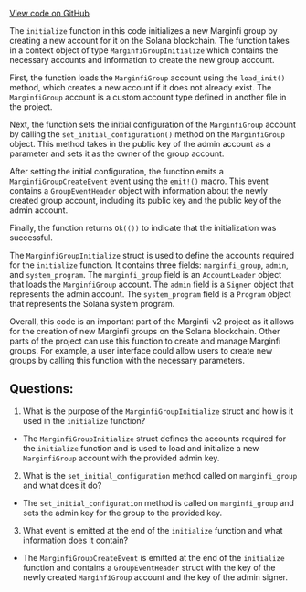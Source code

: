 [View code on GitHub](https://github.com/mrgnlabs/marginfi-v2/src/instructions/marginfi_group/initialize.rs)

The `initialize` function in this code initializes a new Marginfi group by creating a new account for it on the Solana blockchain. The function takes in a context object of type `MarginfiGroupInitialize` which contains the necessary accounts and information to create the new group account.

First, the function loads the `MarginfiGroup` account using the `load_init()` method, which creates a new account if it does not already exist. The `MarginfiGroup` account is a custom account type defined in another file in the project. 

Next, the function sets the initial configuration of the `MarginfiGroup` account by calling the `set_initial_configuration()` method on the `MarginfiGroup` object. This method takes in the public key of the admin account as a parameter and sets it as the owner of the group account.

After setting the initial configuration, the function emits a `MarginfiGroupCreateEvent` event using the `emit!()` macro. This event contains a `GroupEventHeader` object with information about the newly created group account, including its public key and the public key of the admin account.

Finally, the function returns `Ok(())` to indicate that the initialization was successful.

The `MarginfiGroupInitialize` struct is used to define the accounts required for the `initialize` function. It contains three fields: `marginfi_group`, `admin`, and `system_program`. The `marginfi_group` field is an `AccountLoader` object that loads the `MarginfiGroup` account. The `admin` field is a `Signer` object that represents the admin account. The `system_program` field is a `Program` object that represents the Solana system program.

Overall, this code is an important part of the Marginfi-v2 project as it allows for the creation of new Marginfi groups on the Solana blockchain. Other parts of the project can use this function to create and manage Marginfi groups. For example, a user interface could allow users to create new groups by calling this function with the necessary parameters.
## Questions: 
 1. What is the purpose of the `MarginfiGroupInitialize` struct and how is it used in the `initialize` function?
- The `MarginfiGroupInitialize` struct defines the accounts required for the `initialize` function and is used to load and initialize a new `MarginfiGroup` account with the provided admin key.

2. What is the `set_initial_configuration` method called on `marginfi_group` and what does it do?
- The `set_initial_configuration` method is called on `marginfi_group` and sets the admin key for the group to the provided key.

3. What event is emitted at the end of the `initialize` function and what information does it contain?
- The `MarginfiGroupCreateEvent` is emitted at the end of the `initialize` function and contains a `GroupEventHeader` struct with the key of the newly created `MarginfiGroup` account and the key of the admin signer.